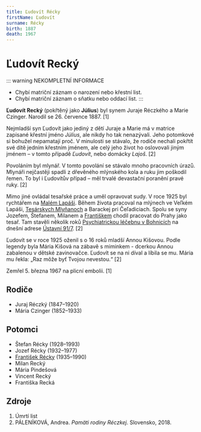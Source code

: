 ```yaml
---
title: Ľudovít Récky
firstName: Ľudovít
surname: Récky
birth: 1887
death: 1967
---
```


# Ľudovít Recký

::: warning NEKOMPLETNÍ INFORMACE
- Chybí matriční záznam o narození nebo křestní list.
- Chybí matriční záznam o sňatku nebo oddací list.
:::

**Ľudovít Recký** (pokřtěný jako **Július**) byl synem Juraje Réczkého a Marie Czinger. Narodil se 26. července 1887. \[1\]

Nejmladší syn Ľudovít jako jediný z dětí Juraje a Marie má v matrice zapisané křestní jméno _Július_, ale nikdy ho tak nenazývali. Jeho potomkové si bohužel nepamatají proč. V minulosti se stávalo, že rodiče nechali pokřtít své dítě jedním křestním jménem, ale celý jeho život ho oslovovali jiným jménem – v tomto případě _Ľudovít_, nebo domácky _Lajoš_. \[2\]

Povoláním byl mlynář. V tomto povolání se stávalo mnoho pracovních úrazů. Mlynáři nejčastěji spadli z dřevěného mlýnského kola a ruku jim poškodil řemen. To byl i Ľudovítův případ – měl trvalé devastační poranění pravé ruky. \[2\]

<Photo src="ludovit-reczky.jpg" alt="Ľudovít Recký" size="md" />

Mimo jiné ovládal tesařské práce a uměl opravovat sudy. V roce 1925 byl rychtářem na [Malém Lapáši](https://cs.wikipedia.org/wiki/Mal%C3%BD_Lap%C3%A1%C5%A1). Během života pracoval na mlýnech ve Veľkém Lapáši, [Tesárskych Mlyňanoch](https://cs.wikipedia.org/wiki/Tes%C3%A1rske_Mly%C5%88any) a Barackej pri Čeľadiciach. Spolu se syny Jozefem, Štefanem, Milanem a [Františkem](recky-frantisek-1935.md) chodil pracovat do Prahy jako tesař. Tam stavěli několik roků [Psychiatrickou léčebnu v Bohnicích](https://cs.wikipedia.org/wiki/Psychiatrick%C3%A1_nemocnice_Bohnice) na dnešní adrese [Ústavní 91/7](https://goo.gl/maps/Lrn3Lj1CYMBnUL958). \[2\]

Ľudovít se v roce 1925 oženil s o 16 roků mladší Annou Kišovou. Podle legendy byla Mária Kišová na zábavě s miminkem - dcerkou Annou zabalenou v dětské zavinovačce. Ľudovít se na ni díval a líbila se mu. Mária mu řekla: „Raz môže byť Tvojou nevestou.“ \[2\]

Zemřel 5. března 1967 na plicní embolii. \[1\]


## Rodiče

- Juraj Réczký (1847–1920)
- Mária Czinger (1852–1933)


## Potomci

- Štefan Récky (1928–1993)
- Jozef Récky (1932–1977)
- [František Récky](recky-frantisek-1935.md) (1935–1990)
- Milan Recký
- Mária Pindešová
- Vincent Recký
- Františka Recká


## Zdroje

1. Úmrtí list
2. PÁLENÍKOVÁ, Andrea. _Pamäti rodiny Réczkej_. Slovensko, 2018.
